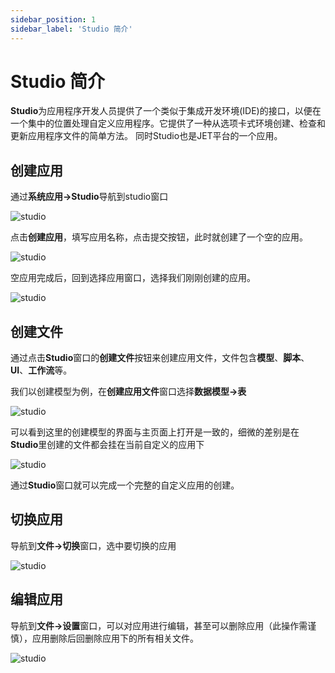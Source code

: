 ```yaml
---
sidebar_position: 1
sidebar_label: 'Studio 简介'
---
```

# Studio 简介
**Studio**为应用程序开发人员提供了一个类似于集成开发环境(IDE)的接口，以便在一个集中的位置处理自定义应用程序。它提供了一种从选项卡式环境创建、检查和更新应用程序文件的简单方法。 同时Studio也是JET平台的一个应用。

## 创建应用
通过**系统应用->Studio**导航到studio窗口

![studio](/img/studio/20220607103710.jpg)

点击**创建应用**，填写应用名称，点击提交按钮，此时就创建了一个空的应用。

![studio](/img/studio/20220607104140.jpg)

空应用完成后，回到选择应用窗口，选择我们刚刚创建的应用。

![studio](/img/studio/20220607104326.jpg)

## 创建文件
通过点击**Studio**窗口的**创建文件**按钮来创建应用文件，文件包含**模型**、**脚本**、**UI**、**工作流**等。

我们以创建模型为例，在**创建应用文件**窗口选择**数据模型->表**

![studio](/img/studio/20220607104844.jpg)

可以看到这里的创建模型的界面与主页面上打开是一致的，细微的差别是在**Studio**里创建的文件都会挂在当前自定义的应用下

![studio](/img/studio/20220607105230.jpg)

通过**Studio**窗口就可以完成一个完整的自定义应用的创建。
## 切换应用
导航到**文件->切换**窗口，选中要切换的应用

![studio](/img/studio/20220607105653.jpg)

## 编辑应用
导航到**文件->设置**窗口，可以对应用进行编辑，甚至可以删除应用（此操作需谨慎），应用删除后回删除应用下的所有相关文件。

![studio](/img/studio/20220607105959.jpg)





